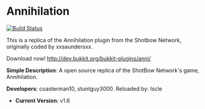 # Annihilation
[![Build Status](https://api.travis-ci.org/coasterman10/Annihilation.png?branch=master)](https://api.travis-ci.org/stuntguy3000/GameCore)

This is a replica of the Annihilation plugin from the Shotbow Network, originally coded by xxsaundersxx.

Download now! http://dev.bukkit.org/bukkit-plugins/anni/

 **Simple Description**: A open source replica of the ShotBow Network's game, Annihilation. 

 **Developers**: coasterman10, stuntguy3000. Reloaded by: Iscle

* **Current Version**: v1.6
